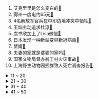 1. 艾克里里是怎么变白的[:link:](https://s.weibo.com/weibo?q=%23艾克里里是怎么变白的%23&Refer=top)
2. 得州一度电约65元[:link:](https://s.weibo.com/weibo?q=%23得州一度电约65元%23&Refer=top)
3. 4名解放军官兵在中印边境冲突中牺牲[:link:](https://s.weibo.com/weibo?q=%234名解放军官兵在中印边境冲突中牺牲%23&Refer=top)
4. 王灿主动追求杜淳[:link:](https://s.weibo.com/weibo?q=%23王灿主动追求杜淳%23&Refer=top)
5. 虞书欣加上了Lisa微信[:link:](https://s.weibo.com/weibo?q=%23虞书欣加上了Lisa微信%23&Refer=top)
6. 日本发现一种新型变异新冠病毒[:link:](https://s.weibo.com/weibo?q=%23日本发现一种新型变异新冠病毒%23&Refer=top)
7. 赘婿[:link:](https://s.weibo.com/weibo?q=%23赘婿%23&Refer=top)
8. 夫妻的家就是婆婆的家吗[:link:](https://s.weibo.com/weibo?q=%23夫妻的家就是婆婆的家吗%23&Refer=top)
9. 国家文物局督办翁丁村火灾事故[:link:](https://s.weibo.com/weibo?q=%23国家文物局督办翁丁村火灾事故%23&Refer=top)
10. 上海野生动物园熊群致人死亡调查报告[:link:](https://s.weibo.com/weibo?q=%23上海野生动物园熊群致人死亡调查报告%23&Refer=top)
<details>
<summary>11 ~ 20</summary>

11. 贾玲 让你妈给你跳行不[:link:](https://s.weibo.com/weibo?q=%23贾玲%20让你妈给你跳行不%23&Refer=top)
12. 张小斐跳舞真好看[:link:](https://s.weibo.com/weibo?q=%23张小斐跳舞真好看%23&Refer=top)
13. 吴秀波被女友敲诈案宣判[:link:](https://s.weibo.com/weibo?q=%23吴秀波被女友敲诈案宣判%23&Refer=top)
14. 卫健委答复解决东北地区人口减少问题[:link:](https://s.weibo.com/weibo?q=%23卫健委答复解决东北地区人口减少问题%23&Refer=top)
15. 毅力号成功登陆火星[:link:](https://s.weibo.com/weibo?q=%23毅力号成功登陆火星%23&Refer=top)
16. 你好李焕英路演[:link:](https://s.weibo.com/weibo?q=%23你好李焕英路演%23&Refer=top)
17. 员工回家过年拒带电脑工作被开除[:link:](https://s.weibo.com/weibo?q=%23员工回家过年拒带电脑工作被开除%23&Refer=top)
18. 孟佳点赞力丸赞多舞台[:link:](https://s.weibo.com/weibo?q=%23孟佳点赞力丸赞多舞台%23&Refer=top)
19. 以前选秀是怎么投票的[:link:](https://s.weibo.com/weibo?q=%23以前选秀是怎么投票的%23&Refer=top)
20. 张萌说和婆婆之间也要有一定界限感[:link:](https://s.weibo.com/weibo?q=%23张萌说和婆婆之间也要有一定界限感%23&Refer=top)
</details>
<details>
<summary>21 ~ 30</summary>

21. 王源emoji文案是什么意思[:link:](https://s.weibo.com/weibo?q=%23王源emoji文案是什么意思%23&Refer=top)
22. 娜扎眼神太虐了[:link:](https://s.weibo.com/weibo?q=%23娜扎眼神太虐了%23&Refer=top)
23. 贾玲高情商接梗名场面[:link:](https://s.weibo.com/weibo?q=%23贾玲高情商接梗名场面%23&Refer=top)
24. 上海最新四大姓[:link:](https://s.weibo.com/weibo?q=%23上海最新四大姓%23&Refer=top)
25. 鸟类能有多侧颜杀[:link:](https://s.weibo.com/weibo?q=%23鸟类能有多侧颜杀%23&Refer=top)
26. 海清最惨角色[:link:](https://s.weibo.com/weibo?q=%23海清最惨角色%23&Refer=top)
27. 爱奇艺会员数下降[:link:](https://s.weibo.com/weibo?q=%23爱奇艺会员数下降%23&Refer=top)
28. 山东拟规定教师对书面作业全批全改[:link:](https://s.weibo.com/weibo?q=%23山东拟规定教师对书面作业全批全改%23&Refer=top)
29. 华春莹说中方让疫苗成为全球公共产品[:link:](https://s.weibo.com/weibo?q=%23华春莹说中方让疫苗成为全球公共产品%23&Refer=top)
30. 吴白神仙男友[:link:](https://s.weibo.com/weibo?q=%23吴白神仙男友%23&Refer=top)
</details>
<details>
<summary>31 ~ 40</summary>

31. 全村人都姓操[:link:](https://s.weibo.com/weibo?q=%23全村人都姓操%23&Refer=top)
32. Lisa看熊猫堂跳KillThisLove反应[:link:](https://s.weibo.com/weibo?q=%23Lisa看熊猫堂跳KillThisLove反应%23&Refer=top)
33. 哈士奇肾衰竭安乐死[:link:](https://s.weibo.com/weibo?q=%23哈士奇肾衰竭安乐死%23&Refer=top)
34. 10家非法社会组织[:link:](https://s.weibo.com/weibo?q=%2310家非法社会组织%23&Refer=top)
35. 陈昱霖[:link:](https://s.weibo.com/weibo?q=%23陈昱霖%23&Refer=top)
36. 何同学采访苹果CEO[:link:](https://s.weibo.com/weibo?q=%23何同学采访苹果CEO%23&Refer=top)
37. 美国严寒天气已致31人死亡[:link:](https://s.weibo.com/weibo?q=%23美国严寒天气已致31人死亡%23&Refer=top)
38. 警方通报男子欲在成都IFS跳楼[:link:](https://s.weibo.com/weibo?q=%23警方通报男子欲在成都IFS跳楼%23&Refer=top)
39. 兄弟姐妹7人还原24年前照片[:link:](https://s.weibo.com/weibo?q=%23兄弟姐妹7人还原24年前照片%23&Refer=top)
40. 与君初相识官宣[:link:](https://s.weibo.com/weibo?q=%23与君初相识官宣%23&Refer=top)
</details>
<details>
<summary>41 ~ 50</summary>

41. 电子竞技员国家职业标准出炉[:link:](https://s.weibo.com/weibo?q=%23电子竞技员国家职业标准出炉%23&Refer=top)
42. 一张图暴露你的年龄[:link:](https://s.weibo.com/weibo?q=%23一张图暴露你的年龄%23&Refer=top)
43. 青春有你[:link:](https://s.weibo.com/weibo?q=%23青春有你%23&Refer=top)
44. 在日本遇到最恐怖的事[:link:](https://s.weibo.com/weibo?q=%23在日本遇到最恐怖的事%23&Refer=top)
45. 创4首秀副本直播[:link:](https://s.weibo.com/weibo?q=%23创4首秀副本直播%23&Refer=top)
46. 正确的修容方法[:link:](https://s.weibo.com/weibo?q=%23正确的修容方法%23&Refer=top)
47. 运输新冠疫苗车辆免收公路通行费[:link:](https://s.weibo.com/weibo?q=%23运输新冠疫苗车辆免收公路通行费%23&Refer=top)
48. 西安咸阳机场为啥能发现扎堆古墓[:link:](https://s.weibo.com/weibo?q=%23西安咸阳机场为啥能发现扎堆古墓%23&Refer=top)
49. 加满一箱油多花11元[:link:](https://s.weibo.com/weibo?q=%23加满一箱油多花11元%23&Refer=top)
50. 每个人都好温柔[:link:](https://s.weibo.com/weibo?q=%23每个人都好温柔%23&Refer=top)
</details>